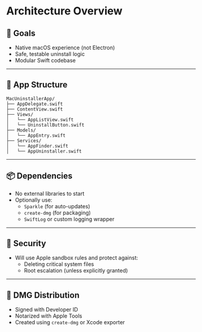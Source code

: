 # Architecture Overview

## 🎯 Goals
- Native macOS experience (not Electron)
- Safe, testable uninstall logic
- Modular Swift codebase

---

## 📁 App Structure

```
MacUninstallerApp/
├── AppDelegate.swift
├── ContentView.swift
├── Views/
│   └── AppListView.swift
│   └── UninstallButton.swift
├── Models/
│   └── AppEntry.swift
├── Services/
│   └── AppFinder.swift
│   └── AppUninstaller.swift
```

---

## 📦 Dependencies
- No external libraries to start
- Optionally use:
  - `Sparkle` (for auto-updates)
  - `create-dmg` (for packaging)
  - `SwiftLog` or custom logging wrapper

---

## 🔐 Security

- Will use Apple sandbox rules and protect against:
  - Deleting critical system files
  - Root escalation (unless explicitly granted)

---

## 🚀 DMG Distribution
- Signed with Developer ID
- Notarized with Apple Tools
- Created using `create-dmg` or Xcode exporter
